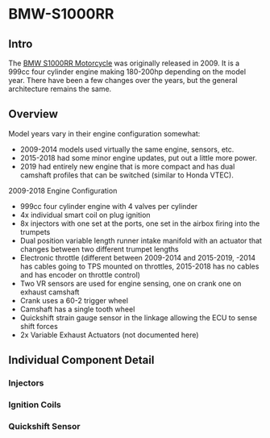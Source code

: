 # BMW-S1000RR

## Intro

The [BMW S1000RR Motorcycle](https://en.wikipedia.org/wiki/BMW_S1000RR#:~:text=BMW%20S1000RR%20is%20a%20race,engine%20redlined%20at%2014%2C200%20rpm.) was originally released in 2009. It is a 999cc four cylinder engine making 180-200hp depending on the model year. There have been a few changes over the years, but the general architecture remains the same.

## Overview

Model years vary in their engine configuration somewhat:

* 2009-2014 models used virtually the same engine, sensors, etc.
* 2015-2018 had some minor engine updates, put out a little more power.
* 2019 had entirely new engine that is more compact and has dual camshaft profiles that can be switched (similar to Honda VTEC).

2009-2018 Engine Configuration

* 999cc four cylinder engine with 4 valves per cylinder
* 4x individual smart coil on plug ignition
* 8x injectors with one set at the ports, one set in the airbox firing into the trumpets
* Dual position variable length runner intake manifold with an actuator that changes between two different trumpet lengths
* Electronic throttle (different between 2009-2014 and 2015-2019, -2014 has cables going to TPS mounted on throttles, 2015-2018 has no cables and has encoder on throttle control)
* Two VR sensors are used for engine sensing, one on crank one on exhaust camshaft
* Crank uses a 60-2 trigger wheel
* Camshaft has a single tooth wheel
* Quickshift strain gauge sensor in the linkage allowing the ECU to sense shift forces
* 2x Variable Exhaust Actuators (not documented here)

## Individual Component Detail

### Injectors

### Ignition Coils

### Quickshift Sensor
